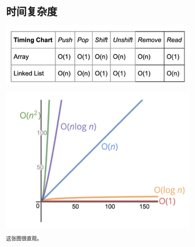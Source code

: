 # 时间复杂度

![image-20200912113116268](img/img-o-table.png)

![image-20200912113412399](img/img-o-pic.png)

这张图很直观。